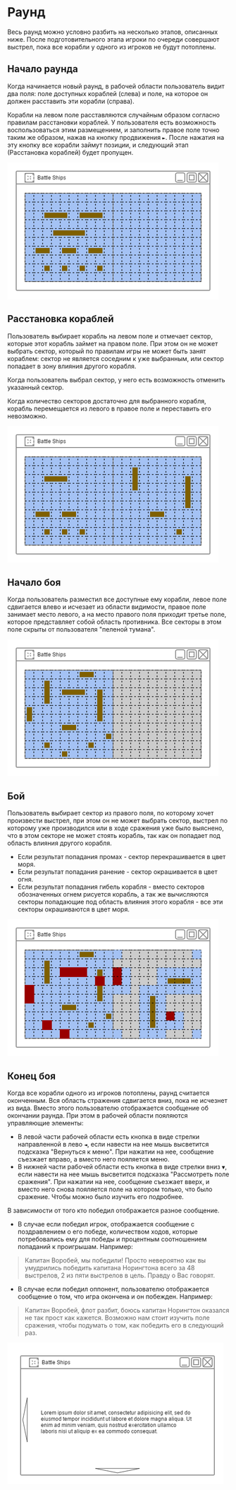 Раунд
=====

Весь раунд можно условно разбить на несколько этапов, описанных ниже.
После подготовительного этапа игроки по очереди совершают выстрел,
пока все корабли у одного из игроков не будут потоплены.

Начало раунда
-------------

Когда начинается новый раунд, в рабочей области пользователь видит два поля:
поле доступных кораблей (слева) и поле, на которое он должен расставить эти корабли (справа).

Корабли на левом поле расставляются случайным образом согласно правилам расстановки кораблей.
У пользователя есть возможность воспользоваться этим размещением,
и заполнить правое поле точно таким же образом, нажав на кнопку продвижения `►`.
После нажатия на эту кнопку все корабли займут позиции, и следующий этап (Расстановка кораблей) будет пропущен. 

![Скетч: Начало раунда](img/round_1.png)

Расстановка кораблей
--------------------

Пользователь выбирает корабль на левом поле и отмечает сектор,
которые этот корабль займет на правом поле. При этом он не может выбрать сектор,
который по правилам игры не может быть занят кораблем:
сектор не является соседним к уже выбранным, или сектор попадает в зону влияния другого корабля.

Когда пользователь выбрал сектор, у него есть возможность отменить указанный сектор. 

Когда количество секторов достаточно для выбранного корабля,
корабль перемещается из левого в правое поле и переставить его невозможно.

![Скетч: Расстановка кораблей](img/round_2.png)

Начало боя
----------

Когда пользователь разместил все доступные ему корабли,
левое поле сдвигается влево и исчезает из области видимости, правое поле занимает место левого,
а на место правого поля приходит третье поле, которое представляет собой область противника.
Все секторы в этом поле скрыты от пользователя "пеленой тумана".

![Скетч: Начало раунда](img/round_3.png)

Бой
---

Пользователь выбирает сектор из правого поля,
по которому хочет произвести выстрел, при этом он не может выбрать сектор,
выстрел по которому уже производился или в ходе сражения уже было выяснено,
что в этом секторе не может стоять корабль, так как он попадает под область влияния другого корабля.

* Если результат попадания промах - сектор перекрашивается в цвет моря.
* Если результат попадания ранение - сектор окрашивается в цвет огня.
* Если результат попадания гибель корабля - вместо секторов обозначенных огнем рисуется корабль,
а так же вычисляются секторы попадающие под область влияния этого корабля - все эти секторы окрашиваются в цвет моря.

![Скетч: Бой](img/round_4.png)

Конец боя
---------

Когда все корабли одного из игроков потоплены, раунд считается оконченным.
Вся область стражения сдвигается вниз, пока не исчезнет из вида.
Вместо этого пользователю отображается сообщение об окончании раунда.
При этом в рабочей области пояляются управляющие элементы:

* В левой части рабочей области есть кнопка в виде стрелки направленной в лево `◄`,
если навести на нее мышь высветится подсказка "Вернуться к меню". При нажатии на нее,
сообщение съезжает вправо, а вместо него пояляется меню. 
* В нижней части рабочей области есть кнопка в виде стрелки вниз `▼`,
если навести на нее мышь высветится подсказка "Рассмотреть поле сражения". При нажатии на нее,
сообщение съезжает вверх, и вместо него снова пояляется поле на котором только, что было сражение.
Чтобы можно было изучить его подробнее.

В зависимости от того кто победил отображается разное сообщение.

* В случае если победил игрок, отображается сообщение с поздравлением о его победе, количеством ходов,
которые потребовались ему для победы и процентным соотношением попаданий к проигрышам. Например:
> Капитан Воробей, мы победили! Просто невероятно как вы умудрились победить капитана Норингтона всего за 48 выстрелов,
2 из пяти выстрелов в цель. Правду о Вас говорят.

* В случае если победил оппонент, пользователю отображается сообщение о том, что игра окончена и он побежден. Например: 
> Капитан Воробей, флот разбит, боюсь капитан Норингтон оказался не так прост как кажется. 
Возможно нам стоит изучить поле сражения, чтобы подумать о том, как победить его в следующий раз.

![Скетч: Конец боя](img/round_5.png)
